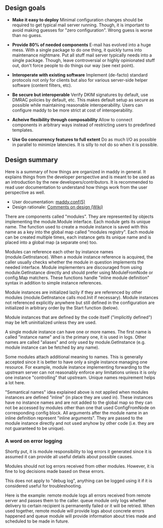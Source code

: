 ## Design goals

- **Make it easy to deploy**
  Minimal configuration changes should be required to get typical mail server
  running. Though, it is important to avoid making guesses for "zero
  configuration". Wrong guess is worse than no guess.

- **Provide 80% of needed components**
  E-mail has evolved into a huge mess. With a single package to do one thing, it
  quickly turns into maintenance nightmare. Put all stuff mail server typically
  needs into a single package. Though, leave controversial or highly opinionated
  stuff out, don't force people to do things our way (see next point).

- **Interoperate with existing software**
  Implement (de-facto) standard protocols not only for clients but also for
  various server-side helper software (content filters, etc).

- **Be secure but interoperable**
  Verify DKIM signatures by default, use DMRAC policies by default, etc. This
  makes default setup as secure as possible while maintaining reasonable
  interoperability. Users can configure maddy to be more strict at cost of
  interoperability.

- **Acheive flexibility through composability**
  Allow to connect components in arbitrary ways instead of restricting users to
  predefined templates.

- **Use Go concurrency features to full extent**
  Do as much I/O as possible in parallel to minimize latencies. It is silly to
  not do so when it is possible.

## Design summary

Here is a summary of how things are organized in maddy in general. It explains
things from the developer perspective and is meant to be used as an
introduction by the new developers/contributors. It is recommended to read
user documentation to understand how things work from the user perspective as
well.

- User documentation: [maddy.conf(5)](maddy.conf.5.scd)
- Design rationale: [Comments on design (Wiki)](https://github.com/foxcpp/maddy/wiki/Dev:-Comments-on-design)

There are components called "modules". They are represented by objects
implementing the module.Module interface. Each module gets its unique name.
The function used to create a module instance is saved with this name as a key
into the global map called "modules registry". Each module can be created
multiple times, each instance gets its unique name and is placed into a global
map (a separate one) too.

Modules can reference each other by instance names (module.GetInstance). When a
module instance reference is acquired, the caller usually checks whether the
module in question implements the needed interface. Module implementers are
discouraged from using module.GetInstance directly and should prefer using
ModuleFromNode or config.Map matchers. These functions handle "inline module
definition" syntax in addition to simple instance references.

Module instances are initialized lazily if they are referenced by other modules
(module.GetInstance calls mod.Init if necessary). Module instances not
referenced explicitly anywhere but still defined in the configuration are
initialized in arbitrary order by the Start function (below).

Module instances that are defined by the code itself ("implicitly defined") may
be left uninitialized unless they are used.

A single module instance can have one or more names. The first name is called
"instance name" and is the primary one, it is used in logs.  Other names are
called "aliases" and only used by module.GetInstance (e.g. module instance can
be fetched by any name).

Some modules attach additional meaning to names. This is generally accepted
since it is better to have only a single instance managing one resource. For
example, module instance implementing forwarding to the upstream server can not
reasonably enforce any limitations unless it is only one instance "controlling"
that upstream. Unique names requirement helps a lot here.

"Semantical names" idea explained above is not applied when modules instances
are defined "inline" (in place they are used in). These instances have no
instance names and are not added to the global map so they can not be accessed
by modules other than one that used ConfigFromNode on corresponding config
block. All arguments after the module name in an inline definition represent
"inline arguments". They are passed to the module instance directly and not
used anyhow by other code (i.e. they are not guaranteed to be unique).

### A word on error logging

Shortly put, it is module responsibility to log errors it generated since it is
assumed it can provide all useful details about possible causes.

Modules should not log errors received from other modules. However, it is 
fine to log decisions made based on these errors.

This does not apply to "debug log", anything can be logged using it if it is
considered useful for troubleshooting.

Here is the example: remote module logs all errors received from remote server
and passes them to the caller. queue module only logs whether delivery to
certain recipient is permanently failed or it will be retried. When used
together, remote module will provide logs about concrete errors happened and
queue module will provide information about tries made and scheduled to be made
in future.
